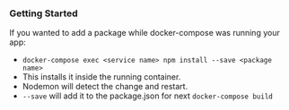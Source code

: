 ### Getting Started

If you wanted to add a package while docker-compose was running your app:
 - `docker-compose exec <service name> npm install --save <package name>`
 - This installs it inside the running container.
 - Nodemon will detect the change and restart.
 - `--save` will add it to the package.json for next `docker-compose build`
